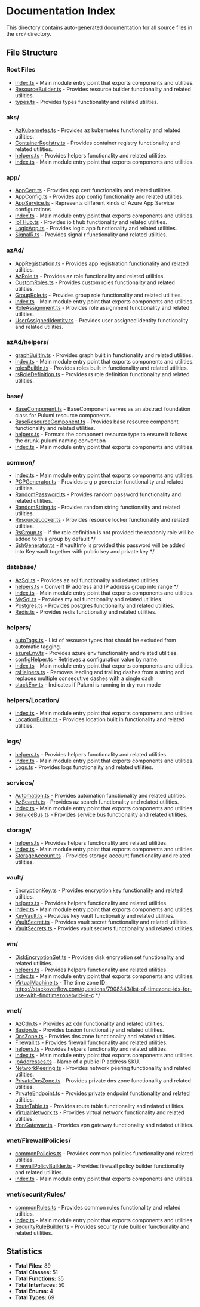 # Documentation Index

This directory contains auto-generated documentation for all source files in the `src/` directory.

## File Structure

### Root Files

- [index.ts](./index.md) - Main module entry point that exports components and utilities.
- [ResourceBuilder.ts](./ResourceBuilder.md) - Provides resource builder functionality and related utilities.
- [types.ts](./types.md) - Provides types functionality and related utilities.

### aks/

- [AzKubernetes.ts](./aks/AzKubernetes.md) - Provides az kubernetes functionality and related utilities.
- [ContainerRegistry.ts](./aks/ContainerRegistry.md) - Provides container registry functionality and related utilities.
- [helpers.ts](./aks/helpers.md) - Provides helpers functionality and related utilities.
- [index.ts](./aks/index.md) - Main module entry point that exports components and utilities.

### app/

- [AppCert.ts](./app/AppCert.md) - Provides app cert functionality and related utilities.
- [AppConfig.ts](./app/AppConfig.md) - Provides app config functionality and related utilities.
- [AppService.ts](./app/AppService.md) - Represents different kinds of Azure App Service configurations
- [index.ts](./app/index.md) - Main module entry point that exports components and utilities.
- [IoTHub.ts](./app/IoTHub.md) - Provides io t hub functionality and related utilities.
- [LogicApp.ts](./app/LogicApp.md) - Provides logic app functionality and related utilities.
- [SignalR.ts](./app/SignalR.md) - Provides signal r functionality and related utilities.

### azAd/

- [AppRegistration.ts](./azAd/AppRegistration.md) - Provides app registration functionality and related utilities.
- [AzRole.ts](./azAd/AzRole.md) - Provides az role functionality and related utilities.
- [CustomRoles.ts](./azAd/CustomRoles.md) - Provides custom roles functionality and related utilities.
- [GroupRole.ts](./azAd/GroupRole.md) - Provides group role functionality and related utilities.
- [index.ts](./azAd/index.md) - Main module entry point that exports components and utilities.
- [RoleAssignment.ts](./azAd/RoleAssignment.md) - Provides role assignment functionality and related utilities.
- [UserAssignedIdentity.ts](./azAd/UserAssignedIdentity.md) - Provides user assigned identity functionality and related utilities.

### azAd/helpers/

- [graphBuiltIn.ts](./azAd/helpers/graphBuiltIn.md) - Provides graph built in functionality and related utilities.
- [index.ts](./azAd/helpers/index.md) - Main module entry point that exports components and utilities.
- [rolesBuiltIn.ts](./azAd/helpers/rolesBuiltIn.md) - Provides roles built in functionality and related utilities.
- [rsRoleDefinition.ts](./azAd/helpers/rsRoleDefinition.md) - Provides rs role definition functionality and related utilities.

### base/

- [BaseComponent.ts](./base/BaseComponent.md) - BaseComponent serves as an abstract foundation class for Pulumi resource components.
- [BaseResourceComponent.ts](./base/BaseResourceComponent.md) - Provides base resource component functionality and related utilities.
- [helpers.ts](./base/helpers.md) - Formats the component resource type to ensure it follows the drunk-pulumi naming convention
- [index.ts](./base/index.md) - Main module entry point that exports components and utilities.

### common/

- [index.ts](./common/index.md) - Main module entry point that exports components and utilities.
- [PGPGenerator.ts](./common/PGPGenerator.md) - Provides p g p generator functionality and related utilities.
- [RandomPassword.ts](./common/RandomPassword.md) - Provides random password functionality and related utilities.
- [RandomString.ts](./common/RandomString.md) - Provides random string functionality and related utilities.
- [ResourceLocker.ts](./common/ResourceLocker.md) - Provides resource locker functionality and related utilities.
- [RsGroup.ts](./common/RsGroup.md) - if the role definition is not provided the readonly role will be added to this group by default  */
- [SshGenerator.ts](./common/SshGenerator.md) - if vaultInfo is provided this password will be added into Key vault together with public key and private key */

### database/

- [AzSql.ts](./database/AzSql.md) - Provides az sql functionality and related utilities.
- [helpers.ts](./database/helpers.md) - Convert IP address and IP address group into range */
- [index.ts](./database/index.md) - Main module entry point that exports components and utilities.
- [MySql.ts](./database/MySql.md) - Provides my sql functionality and related utilities.
- [Postgres.ts](./database/Postgres.md) - Provides postgres functionality and related utilities.
- [Redis.ts](./database/Redis.md) - Provides redis functionality and related utilities.

### helpers/

- [autoTags.ts](./helpers/autoTags.md) - List of resource types that should be excluded from automatic tagging.
- [azureEnv.ts](./helpers/azureEnv.md) - Provides azure env functionality and related utilities.
- [configHelper.ts](./helpers/configHelper.md) - Retrieves a configuration value by name.
- [index.ts](./helpers/index.md) - Main module entry point that exports components and utilities.
- [rsHelpers.ts](./helpers/rsHelpers.md) - Removes leading and trailing dashes from a string and replaces multiple consecutive dashes with a single dash
- [stackEnv.ts](./helpers/stackEnv.md) - Indicates if Pulumi is running in dry-run mode

### helpers/Location/

- [index.ts](./helpers/Location/index.md) - Main module entry point that exports components and utilities.
- [LocationBuiltIn.ts](./helpers/Location/LocationBuiltIn.md) - Provides location built in functionality and related utilities.

### logs/

- [helpers.ts](./logs/helpers.md) - Provides helpers functionality and related utilities.
- [index.ts](./logs/index.md) - Main module entry point that exports components and utilities.
- [Logs.ts](./logs/Logs.md) - Provides logs functionality and related utilities.

### services/

- [Automation.ts](./services/Automation.md) - Provides automation functionality and related utilities.
- [AzSearch.ts](./services/AzSearch.md) - Provides az search functionality and related utilities.
- [index.ts](./services/index.md) - Main module entry point that exports components and utilities.
- [ServiceBus.ts](./services/ServiceBus.md) - Provides service bus functionality and related utilities.

### storage/

- [helpers.ts](./storage/helpers.md) - Provides helpers functionality and related utilities.
- [index.ts](./storage/index.md) - Main module entry point that exports components and utilities.
- [StorageAccount.ts](./storage/StorageAccount.md) - Provides storage account functionality and related utilities.

### vault/

- [EncryptionKey.ts](./vault/EncryptionKey.md) - Provides encryption key functionality and related utilities.
- [helpers.ts](./vault/helpers.md) - Provides helpers functionality and related utilities.
- [index.ts](./vault/index.md) - Main module entry point that exports components and utilities.
- [KeyVault.ts](./vault/KeyVault.md) - Provides key vault functionality and related utilities.
- [VaultSecret.ts](./vault/VaultSecret.md) - Provides vault secret functionality and related utilities.
- [VaultSecrets.ts](./vault/VaultSecrets.md) - Provides vault secrets functionality and related utilities.

### vm/

- [DiskEncryptionSet.ts](./vm/DiskEncryptionSet.md) - Provides disk encryption set functionality and related utilities.
- [helpers.ts](./vm/helpers.md) - Provides helpers functionality and related utilities.
- [index.ts](./vm/index.md) - Main module entry point that exports components and utilities.
- [VirtualMachine.ts](./vm/VirtualMachine.md) - The time zone ID: https://stackoverflow.com/questions/7908343/list-of-timezone-ids-for-use-with-findtimezonebyid-in-c */

### vnet/

- [AzCdn.ts](./vnet/AzCdn.md) - Provides az cdn functionality and related utilities.
- [Basion.ts](./vnet/Basion.md) - Provides basion functionality and related utilities.
- [DnsZone.ts](./vnet/DnsZone.md) - Provides dns zone functionality and related utilities.
- [Firewall.ts](./vnet/Firewall.md) - Provides firewall functionality and related utilities.
- [helpers.ts](./vnet/helpers.md) - Provides helpers functionality and related utilities.
- [index.ts](./vnet/index.md) - Main module entry point that exports components and utilities.
- [IpAddresses.ts](./vnet/IpAddresses.md) - Name of a public IP address SKU.
- [NetworkPeering.ts](./vnet/NetworkPeering.md) - Provides network peering functionality and related utilities.
- [PrivateDnsZone.ts](./vnet/PrivateDnsZone.md) - Provides private dns zone functionality and related utilities.
- [PrivateEndpoint.ts](./vnet/PrivateEndpoint.md) - Provides private endpoint functionality and related utilities.
- [RouteTable.ts](./vnet/RouteTable.md) - Provides route table functionality and related utilities.
- [VirtualNetwork.ts](./vnet/VirtualNetwork.md) - Provides virtual network functionality and related utilities.
- [VpnGateway.ts](./vnet/VpnGateway.md) - Provides vpn gateway functionality and related utilities.

### vnet/FirewallPolicies/

- [commonPolicies.ts](./vnet/FirewallPolicies/commonPolicies.md) - Provides common policies functionality and related utilities.
- [FirewallPolicyBuilder.ts](./vnet/FirewallPolicies/FirewallPolicyBuilder.md) - Provides firewall policy builder functionality and related utilities.
- [index.ts](./vnet/FirewallPolicies/index.md) - Main module entry point that exports components and utilities.

### vnet/securityRules/

- [commonRules.ts](./vnet/securityRules/commonRules.md) - Provides common rules functionality and related utilities.
- [index.ts](./vnet/securityRules/index.md) - Main module entry point that exports components and utilities.
- [SecurityRuleBuilder.ts](./vnet/securityRules/SecurityRuleBuilder.md) - Provides security rule builder functionality and related utilities.

## Statistics

- **Total Files:** 89
- **Total Classes:** 51
- **Total Functions:** 35
- **Total Interfaces:** 50
- **Total Enums:** 4
- **Total Types:** 69
